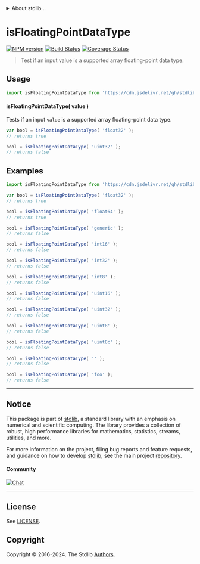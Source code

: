 <!--

@license Apache-2.0

Copyright (c) 2024 The Stdlib Authors.

Licensed under the Apache License, Version 2.0 (the "License");
you may not use this file except in compliance with the License.
You may obtain a copy of the License at

   http://www.apache.org/licenses/LICENSE-2.0

Unless required by applicable law or agreed to in writing, software
distributed under the License is distributed on an "AS IS" BASIS,
WITHOUT WARRANTIES OR CONDITIONS OF ANY KIND, either express or implied.
See the License for the specific language governing permissions and
limitations under the License.

-->


<details>
  <summary>
    About stdlib...
  </summary>
  <p>We believe in a future in which the web is a preferred environment for numerical computation. To help realize this future, we've built stdlib. stdlib is a standard library, with an emphasis on numerical and scientific computation, written in JavaScript (and C) for execution in browsers and in Node.js.</p>
  <p>The library is fully decomposable, being architected in such a way that you can swap out and mix and match APIs and functionality to cater to your exact preferences and use cases.</p>
  <p>When you use stdlib, you can be absolutely certain that you are using the most thorough, rigorous, well-written, studied, documented, tested, measured, and high-quality code out there.</p>
  <p>To join us in bringing numerical computing to the web, get started by checking us out on <a href="https://github.com/stdlib-js/stdlib">GitHub</a>, and please consider <a href="https://opencollective.com/stdlib">financially supporting stdlib</a>. We greatly appreciate your continued support!</p>
</details>

# isFloatingPointDataType

[![NPM version][npm-image]][npm-url] [![Build Status][test-image]][test-url] [![Coverage Status][coverage-image]][coverage-url] <!-- [![dependencies][dependencies-image]][dependencies-url] -->

> Test if an input value is a supported array floating-point data type.

<!-- Section to include introductory text. Make sure to keep an empty line after the intro `section` element and another before the `/section` close. -->

<section class="intro">

</section>

<!-- /.intro -->

<!-- Package usage documentation. -->



<section class="usage">

## Usage

```javascript
import isFloatingPointDataType from 'https://cdn.jsdelivr.net/gh/stdlib-js/array-base-assert-is-floating-point-data-type@deno/mod.js';
```

#### isFloatingPointDataType( value )

Tests if an input `value` is a supported array floating-point data type.

```javascript
var bool = isFloatingPointDataType( 'float32' );
// returns true

bool = isFloatingPointDataType( 'uint32' );
// returns false
```

</section>

<!-- /.usage -->

<!-- Package usage notes. Make sure to keep an empty line after the `section` element and another before the `/section` close. -->

<section class="notes">

</section>

<!-- /.notes -->

<!-- Package usage examples. -->

<section class="examples">

## Examples

<!-- eslint no-undef: "error" -->

```javascript
import isFloatingPointDataType from 'https://cdn.jsdelivr.net/gh/stdlib-js/array-base-assert-is-floating-point-data-type@deno/mod.js';

var bool = isFloatingPointDataType( 'float32' );
// returns true

bool = isFloatingPointDataType( 'float64' );
// returns true

bool = isFloatingPointDataType( 'generic' );
// returns false

bool = isFloatingPointDataType( 'int16' );
// returns false

bool = isFloatingPointDataType( 'int32' );
// returns false

bool = isFloatingPointDataType( 'int8' );
// returns false

bool = isFloatingPointDataType( 'uint16' );
// returns false

bool = isFloatingPointDataType( 'uint32' );
// returns false

bool = isFloatingPointDataType( 'uint8' );
// returns false

bool = isFloatingPointDataType( 'uint8c' );
// returns false

bool = isFloatingPointDataType( '' );
// returns false

bool = isFloatingPointDataType( 'foo' );
// returns false
```

</section>

<!-- /.examples -->

<!-- Section to include cited references. If references are included, add a horizontal rule *before* the section. Make sure to keep an empty line after the `section` element and another before the `/section` close. -->

<section class="references">

</section>

<!-- /.references -->

<!-- Section for related `stdlib` packages. Do not manually edit this section, as it is automatically populated. -->

<section class="related">

</section>

<!-- /.related -->

<!-- Section for all links. Make sure to keep an empty line after the `section` element and another before the `/section` close. -->


<section class="main-repo" >

* * *

## Notice

This package is part of [stdlib][stdlib], a standard library with an emphasis on numerical and scientific computing. The library provides a collection of robust, high performance libraries for mathematics, statistics, streams, utilities, and more.

For more information on the project, filing bug reports and feature requests, and guidance on how to develop [stdlib][stdlib], see the main project [repository][stdlib].

#### Community

[![Chat][chat-image]][chat-url]

---

## License

See [LICENSE][stdlib-license].


## Copyright

Copyright &copy; 2016-2024. The Stdlib [Authors][stdlib-authors].

</section>

<!-- /.stdlib -->

<!-- Section for all links. Make sure to keep an empty line after the `section` element and another before the `/section` close. -->

<section class="links">

[npm-image]: http://img.shields.io/npm/v/@stdlib/array-base-assert-is-floating-point-data-type.svg
[npm-url]: https://npmjs.org/package/@stdlib/array-base-assert-is-floating-point-data-type

[test-image]: https://github.com/stdlib-js/array-base-assert-is-floating-point-data-type/actions/workflows/test.yml/badge.svg?branch=v0.1.0
[test-url]: https://github.com/stdlib-js/array-base-assert-is-floating-point-data-type/actions/workflows/test.yml?query=branch:v0.1.0

[coverage-image]: https://img.shields.io/codecov/c/github/stdlib-js/array-base-assert-is-floating-point-data-type/main.svg
[coverage-url]: https://codecov.io/github/stdlib-js/array-base-assert-is-floating-point-data-type?branch=main

<!--

[dependencies-image]: https://img.shields.io/david/stdlib-js/array-base-assert-is-floating-point-data-type.svg
[dependencies-url]: https://david-dm.org/stdlib-js/array-base-assert-is-floating-point-data-type/main

-->

[chat-image]: https://img.shields.io/gitter/room/stdlib-js/stdlib.svg
[chat-url]: https://app.gitter.im/#/room/#stdlib-js_stdlib:gitter.im

[stdlib]: https://github.com/stdlib-js/stdlib

[stdlib-authors]: https://github.com/stdlib-js/stdlib/graphs/contributors

[umd]: https://github.com/umdjs/umd
[es-module]: https://developer.mozilla.org/en-US/docs/Web/JavaScript/Guide/Modules

[deno-url]: https://github.com/stdlib-js/array-base-assert-is-floating-point-data-type/tree/deno
[deno-readme]: https://github.com/stdlib-js/array-base-assert-is-floating-point-data-type/blob/deno/README.md
[umd-url]: https://github.com/stdlib-js/array-base-assert-is-floating-point-data-type/tree/umd
[umd-readme]: https://github.com/stdlib-js/array-base-assert-is-floating-point-data-type/blob/umd/README.md
[esm-url]: https://github.com/stdlib-js/array-base-assert-is-floating-point-data-type/tree/esm
[esm-readme]: https://github.com/stdlib-js/array-base-assert-is-floating-point-data-type/blob/esm/README.md
[branches-url]: https://github.com/stdlib-js/array-base-assert-is-floating-point-data-type/blob/main/branches.md

[stdlib-license]: https://raw.githubusercontent.com/stdlib-js/array-base-assert-is-floating-point-data-type/main/LICENSE

</section>

<!-- /.links -->
